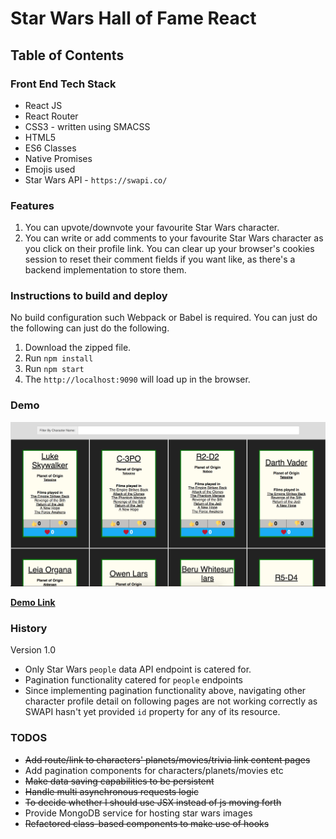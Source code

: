 # Star Wars Hall of Fame React

## Table of Contents

### Front End Tech Stack

- React JS
- React Router
- CSS3 - written using SMACSS
- HTML5
- ES6 Classes
- Native Promises
- Emojis used
- Star Wars API - `https://swapi.co/`

### Features

1. You can upvote/downvote your favourite Star Wars character.
2. You can write or add comments to your favourite Star Wars character as you click on their profile link. You can clear up your browser's cookies session to reset their comment fields if you want like, as there's a backend implementation to store them.

### Instructions to build and deploy

No build configuration such Webpack or Babel is required. You can just do the following
can just do the following.

1. Download the zipped file.
2. Run `npm install`
3. Run `npm start`
4. The `http://localhost:9090` will load up in the browser.

### Demo

[logo]: /public/Star_Wars_Hall_of_Fame_App_version1.png

![alt text][logo]

**[Demo Link](https://star-wars-hall-of-fame-react.onrender.com/)**

### History

Version 1.0

- Only Star Wars `people` data API endpoint is catered for.
- Pagination functionality catered for `people` endpoints
- Since implementing pagination functionality above, navigating other character profile detail on following pages are not working correctly as SWAPI hasn't yet provided `id` property for any of its resource.

### TODOS

- ~~Add route/link to characters' planets/movies/trivia link content pages~~
- Add pagination components for characters/planets/movies etc
- ~~Make data saving capabilities to be persistent~~
- ~~Handle multi asynchronous requests logic~~
- ~~To decide whether I should use JSX instead of js moving forth~~
- Provide MongoDB service for hosting star wars images
- ~~Refactored class-based components to make use of hooks~~
